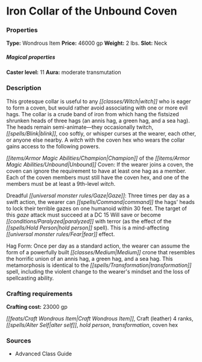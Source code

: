 ﻿---
Title: "Iron Collar of the Unbound Coven"
Type: "Wondrous Item"
Price: "46000 gp"
Weight: "2 lbs."
Slot: "Neck"
Caster level: "11"
Aura: "moderate transmutation"
Description: |
  "This grotesque collar is useful to any witch who is eager to form a coven, but would rather avoid associating with one or more evil hags. The collar is a crude band of iron from which hang the fistsized shrunken heads of three hags (an annis hag, a green hag, and a sea hag). The heads remain semi-animate—they occasionally twitch, blink, coo softly, or whisper curses at the wearer, each other, or anyone else nearby. A witch with the coven hex who wears the collar gains access to the following powers.
  _Champion of the Unbound Coven_: If the wearer joins a coven, the coven can ignore the requirement to have at least one hag as a member. Each of the coven members must still have the coven hex, and one of the members must be at least a 9th-level witch.
  _Dreadful Gaze_: Three times per day as a swift action, the wearer can command the hags' heads to lock their terrible gazes on one humanoid within 30 feet. The target of this gaze attack must succeed at a DC 15 Will save or become paralyzed with terror (as the effect of the _hold person_ spell). This is a mind-affecting fear effect.
  _Hag Form_: Once per day as a standard action, the wearer can assume the form of a powerfully built Medium crone that resembles the horrific union of an annis hag, a green hag, and a sea hag. This metamorphosis is identical to the _transformation_ spell, including the violent change to the wearer's mindset and the loss of spellcasting ability."
Crafting cost: "23000 gp"
Sources: "['Advanced Class Guide']"
---

# Iron Collar of the Unbound Coven

### Properties

**Type:** Wondrous Item **Price:** 46000 gp **Weight:** 2 lbs. **Slot:** Neck

##### Magical properties

**Caster level:** 11 **Aura:** moderate transmutation

### Description

This grotesque collar is useful to any _[[classes/Witch|witch]]_ who is eager to form a coven, but would rather avoid associating with one or more evil hags. The collar is a crude band of iron from which hang the fistsized shrunken heads of three hags (an annis hag, a green hag, and a sea hag). The heads remain semi-animate—they occasionally twitch, _[[spells/Blink|blink]]_, coo softly, or whisper curses at the wearer, each other, or anyone else nearby. A _witch_ with the coven hex who wears the collar gains access to the following powers.

_[[items/Armor Magic Abilities/Champion|Champion]]_ of the _[[items/Armor Magic Abilities/Unbound|Unbound]]_ Coven: If the wearer joins a coven, the coven can ignore the requirement to have at least one hag as a member. Each of the coven members must still have the coven hex, and one of the members must be at least a 9th-level _witch_.

Dreadful _[[universal monster rules/Gaze|Gaze]]_: Three times per day as a swift action, the wearer can _[[spells/Command|command]]_ the hags' heads to lock their terrible gazes on one humanoid within 30 feet. The target of this _gaze_ attack must succeed at a DC 15 Will save or become _[[conditions/Paralyzed|paralyzed]]_ with terror (as the effect of the _[[spells/Hold Person|hold person]]_ spell). This is a mind-affecting _[[universal monster rules/Fear|fear]]_ effect.

Hag Form: Once per day as a standard action, the wearer can assume the form of a powerfully built _[[classes/Medium|Medium]]_ crone that resembles the horrific union of an annis hag, a green hag, and a sea hag. This metamorphosis is identical to the _[[spells/Transformation|transformation]]_ spell, including the violent change to the wearer's mindset and the loss of spellcasting ability.

### Crafting requirements

**Crafting cost:** 23000 gp

_[[feats/Craft Wondrous Item|Craft Wondrous Item]]_, Craft (leather) 4 ranks, _[[spells/Alter Self|alter self]]_, _hold person_, _transformation_, coven hex

### Sources

* Advanced Class Guide